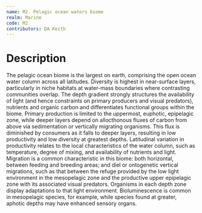 ```yaml
---
name: M2. Pelagic ocean waters biome
realm: Marine
code: M2
contributors: DA Keith
---
```


# Description

The pelagic ocean biome is the largest on earth, comprising the open ocean water column across all latitudes. Diversity is highest in near-surface layers, particularly in niche habitats at water-mass boundaries where contrasting communities overlap. The depth gradient strongly structures the availability of light (and hence constraints on primary producers and visual predators), nutrients and organic carbon and differentiates functional groups within the biome. Primary production is limited to the uppermost, euphotic, epipelagic zone, while deeper layers depend on allocthonous fluxes of carbon from above via sedimentation or vertically migrating organisms. This flux is diminished by consumers as it falls to deeper layers, resulting in low productivity and low diversity at greatest depths. Latitudinal variation in productivity relates to the local characteristics of the water column, such as temperature, degree of mixing, and availability of nutrients and light. Migration is a common characteristic in this biome: both horizontal, between feeding and breeding areas; and diel or ontogenetic vertical migrations, such as that between the refuge provided by the low light environment in the mesopelagic zone and the productive upper epipelagic zone with its associated visual predators. Organisms in each depth zone display adaptations to that light environment. Bioluminescence is common in mesopelagic species, for example, while species found at greater, aphotic depths may have enhanced sensory organs.
